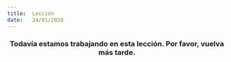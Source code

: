 ```yaml
---
title:  Lección
date:   24/01/2020
---
```


### <center>Todavía estamos trabajando en esta lección. Por favor, vuelva más tarde.</center>
